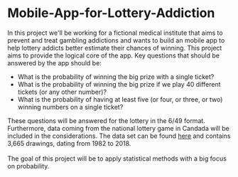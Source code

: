 # Mobile-App-for-Lottery-Addiction

In this project we'll be working for a fictional medical institute that aims to prevent and treat gambling addictions and wants to build an mobile app to help lottery addicts better estimate their chances of winning. This project aims to provide the logical core of the app. Key questions that should be answered by the app should be:
- What is the probability of winning the big prize with a single ticket?
- What is the probability of winning the big prize if we play 40 different tickets (or any other number)?
- What is the probability of having at least five (or four, or three, or two) winning numbers on a single ticket?

These questions will be answered for the lottery in the 6/49 format. Furthermore, data coming from the national lottery game in Candada will be included in the considerations. The data set can be found [here](https://www.kaggle.com/datascienceai/lottery-dataset) and contains 3,665 drawings, dating from 1982 to 2018. <br><br>
The goal of this project will be to apply statistical methods with a big focus on probability.
